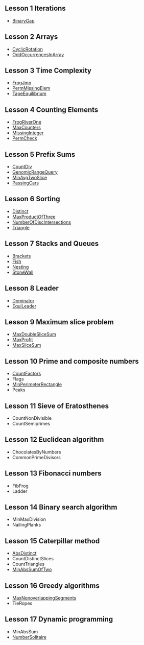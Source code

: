 ## Lesson 1 Iterations
- [BinaryGap](https://github.com/torch-ray/psalgorithm/blob/codility/codility/Lesson.1%20Iterations/BinaryGap/BinaryGap.swift)

## Lesson 2 Arrays
- [CyclicRotation](https://github.com/torch-ray/psalgorithm/blob/codility/codility/Lesson.2%20Arrays/CyclicRotation/CyclicRotation.swift)
- [OddOccurrencesInArray](https://github.com/torch-ray/psalgorithm/blob/codility/codility/Lesson.2%20Arrays/OddOccurrencesInArray/OddOccurrencesInArray.swift)

## Lesson 3 Time Complexity
- [FrogJmp](https://github.com/torch-ray/psalgorithm/blob/codility/codility/Lesson.3%20Time%20Complexity/FrogJmp/FrogJmp.swift)
- [PermMissingElem](https://github.com/torch-ray/psalgorithm/blob/codility/codility/Lesson.3%20Time%20Complexity/PermMissingElem/PermMissingElem.swift)
- [TapeEquilibrium](https://github.com/torch-ray/psalgorithm/blob/codility/codility/Lesson.3%20Time%20Complexity/TapeEquilibrium/TapeEquilibrium.swift)

## Lesson 4 Counting Elements
- [FrogRiverOne](https://github.com/torch-ray/psalgorithm/blob/codility/codility/Lesson.4%20Counting%20Elements/FrogRiverOne/FrogRiverOne.swift)
- [MaxCounters](https://github.com/torch-ray/psalgorithm/blob/codility/codility/Lesson.4%20Counting%20Elements/MaxCounters/MaxCounters.swift)
- [MissingInteger](https://github.com/torch-ray/psalgorithm/blob/codility/codility/Lesson.4%20Counting%20Elements/MissingInterger/MissingInteger.swift)
- [PermCheck](https://github.com/torch-ray/psalgorithm/blob/codility/codility/Lesson.4%20Counting%20Elements/PermCheck/PermCheck.swift)

## Lesson 5 Prefix Sums
- [CountDiv](https://github.com/torch-ray/psalgorithm/blob/codility/codility/Lesson.5%20Prefix%20Sums/CountDiv/CountDiv.swift)
- [GenomicRangeQuery](https://github.com/torch-ray/psalgorithm/blob/codility/codility/Lesson.5%20Prefix%20Sums/GenomicRangeQuery/GenomicRangeQuery.swift)
- [MinAvgTwoSlice](https://github.com/torch-ray/psalgorithm/blob/codility/codility/Lesson.5%20Prefix%20Sums/MinAvgTwoSlice/MinAvgTwoSlice.swift)
- [PassingCars](https://github.com/torch-ray/psalgorithm/blob/codility/codility/Lesson.5%20Prefix%20Sums/PassingCars/PassingCars.swift)

## Lesson 6 Sorting
- [Distinct](https://github.com/torch-ray/psalgorithm/blob/codility/codility/Lesson.6%20Sorting/Distinct/Distinct.swift)
- [MaxProductOfThree](https://github.com/torch-ray/psalgorithm/blob/codility/codility/Lesson.6%20Sorting/MaxProductOfThree/MaxProductOfThree.swift)
- [NumberOfDiscIntersections](https://github.com/torch-ray/psalgorithm/blob/codility/codility/Lesson.6%20Sorting/NumberOfDiscIntersections/NumberOfDiscIntersections.swift)
- [Triangle](https://github.com/torch-ray/psalgorithm/blob/codility/codility/Lesson.6%20Sorting/Triangle/Triangle.swift)

## Lesson 7 Stacks and Queues
- [Brackets](https://github.com/torch-ray/psalgorithm/blob/codility/codility/Lesson.7%20Stacks%20and%20Queues/Brackets/Brackets.swift)
- [Fish](https://github.com/torch-ray/psalgorithm/blob/codility/codility/Lesson.7%20Stacks%20and%20Queues/Fish/Fish.swift)
- [Nesting](https://github.com/torch-ray/psalgorithm/blob/codility/codility/Lesson.7%20Stacks%20and%20Queues/Nesting/Nesting.swift)
- [StoneWall](https://github.com/torch-ray/psalgorithm/blob/codility/codility/Lesson.7%20Stacks%20and%20Queues/StoneWall/StoneWall.swift)

## Lesson 8 Leader
- [Dominator](https://github.com/torch-ray/psalgorithm/blob/codility/codility/Lesson.8%20Leader/Dominator/Dominator.swift)
- [EquiLeader](https://github.com/torch-ray/psalgorithm/blob/codility/codility/Lesson.8%20Leader/EquiLeader/EquiLeader.swift)

## Lesson 9 Maximum slice problem
- [MaxDoubleSliceSum](https://github.com/torch-ray/psalgorithm/blob/codility/codility/Lesson.9%20Maximum%20Slice%20Problem/MaxDoubleSliceSum/MaxDoubleSliceSum.swift)
- [MaxProfit](https://github.com/torch-ray/psalgorithm/blob/codility/codility/Lesson.9%20Maximum%20Slice%20Problem/MaxProfit/MaxProfit.swift)
- [MaxSliceSum](https://github.com/torch-ray/psalgorithm/blob/codility/codility/Lesson.9%20Maximum%20Slice%20Problem/MaxSliceSum/MaxSliceSum.swift)

## Lesson 10 Prime and composite numbers
- [CountFactors](https://github.com/torch-ray/psalgorithm/blob/codility/codility/Lesson.10%20Prime%20and%20composite%20numbers/CountFactors/CountFactors.swift)
- Flags
- [MinPerimeterRectangle](https://github.com/torch-ray/psalgorithm/blob/codility/codility/Lesson.10%20Prime%20and%20composite%20numbers/MinPerimeterRectangle/MinPerimeterRectangle.swift)
- Peaks

## Lesson 11 Sieve of Eratosthenes
- CountNonDivisible
- CountSemiprimes

## Lesson 12 Euclidean algorithm
- ChocolatesByNumbers
- CommonPrimeDivisors

## Lesson 13 Fibonacci numbers
- FibFrog
- Ladder

## Lesson 14 Binary search algorithm
- MinMaxDivision
- NailingPlanks

## Lesson 15 Caterpillar method
- [AbsDistinct](https://github.com/torch-ray/psalgorithm/blob/codility/codility/Lesson.15%20Caterpillar%20method/AbsDistinct/AbsDistinct.swift)
- CountDistinctSlices
- CountTriangles
- [MinAbsSumOfTwo](https://github.com/torch-ray/psalgorithm/blob/codility/codility/Lesson.15%20Caterpillar%20method/MinAbsSumOfTwo/MinAbsSumOfTwo.swift)

## Lesson 16 Greedy algorithms
- [MaxNonoverlappingSegments](https://github.com/torch-ray/psalgorithm/blob/codility/codility/Lesson.16%20Greedy%20algorithms/MaxNonoverlappingSegments/MaxNonoverlappingSegments.swift)
- TieRopes

## Lesson 17 Dynamic programming
- MinAbsSum
- [NumberSolitaire](https://github.com/torch-ray/psalgorithm/blob/codility/codility/Lesson.17%20Dynamic%20programming/NumberSolitaire/NumberSolitaire.swift)
